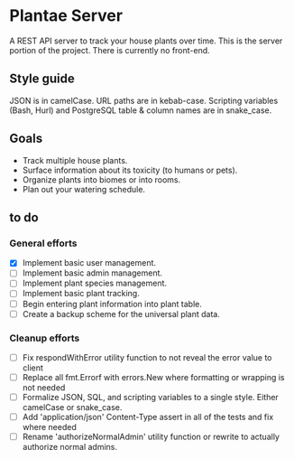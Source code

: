 # Plantae Server

A REST API server to track your house plants over time.
This is the server portion of the project. There is currently no front-end.

## Style guide

JSON is in camelCase.
URL paths are in kebab-case.
Scripting variables (Bash, Hurl) and PostgreSQL table & column names are in snake_case.

## Goals

- Track multiple house plants.
- Surface information about its toxicity (to humans or pets).
- Organize plants into biomes or into rooms.
- Plan out your watering schedule.

## to do

### General efforts

- [x] Implement basic user management.
- [ ] Implement basic admin management.
- [ ] Implement plant species management.
- [ ] Implement basic plant tracking.
- [ ] Begin entering plant information into plant table.
- [ ] Create a backup scheme for the universal plant data.

### Cleanup efforts

- [ ] Fix respondWithError utility function to not reveal the error value to client
- [ ] Replace all fmt.Errorf with errors.New where formatting or wrapping is not needed
- [ ] Formalize JSON, SQL, and scripting variables to a single style. Either camelCase or snake_case.
- [ ] Add 'application/json' Content-Type assert in all of the tests and fix where needed
- [ ] Rename 'authorizeNormalAdmin' utility function or rewrite to actually authorize normal admins.
